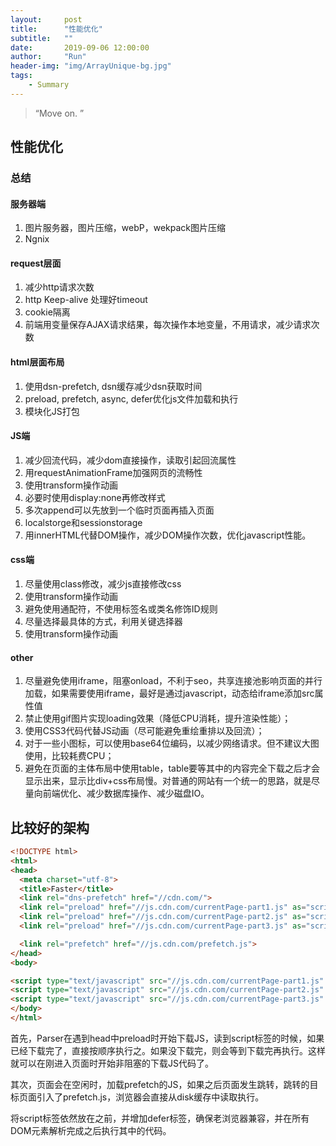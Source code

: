 ```yaml
---
layout:     post
title:      "性能优化"
subtitle:   ""
date:       2019-09-06 12:00:00
author:     "Run"
header-img: "img/ArrayUnique-bg.jpg"
tags:
    - Summary
---
```


> “Move on. ”

## 性能优化

### 总结

#### 服务器端
1. 图片服务器，图片压缩，webP，wekpack图片压缩
1. Ngnix

#### request层面
1. 减少http请求次数
1. http Keep-alive 处理好timeout
1. cookie隔离
1. 前端用变量保存AJAX请求结果，每次操作本地变量，不用请求，减少请求次数

#### html层面布局
1. 使用dsn-prefetch, dsn缓存减少dsn获取时间
1. preload, prefetch, async, defer优化js文件加载和执行
1. 模块化JS打包

#### JS端
1. 减少回流代码，减少dom直接操作，读取引起回流属性
1. 用requestAnimationFrame加强网页的流畅性
1. 使用transform操作动画
1. 必要时使用display:none再修改样式
1. 多次append可以先放到一个临时页面再插入页面
1. localstorge和sessionstorage
1. 用innerHTML代替DOM操作，减少DOM操作次数，优化javascript性能。

#### css端
1. 尽量使用class修改，减少js直接修改css
1. 使用transform操作动画
1. 避免使用通配符，不使用标签名或类名修饰ID规则
1. 尽量选择最具体的方式，利用关键选择器
1. 使用transform操作动画

#### other
1. 尽量避免使用iframe，阻塞onload，不利于seo，共享连接池影响页面的并行加载，如果需要使用iframe，最好是通过javascript，动态给iframe添加src属性值
1. 禁止使用gif图片实现loading效果（降低CPU消耗，提升渲染性能）；
1. 使用CSS3代码代替JS动画（尽可能避免重绘重排以及回流）；
1. 对于一些小图标，可以使用base64位编码，以减少网络请求。但不建议大图使用，比较耗费CPU；
1. 避免在页面的主体布局中使用table，table要等其中的内容完全下载之后才会显示出来，显示比div+css布局慢。对普通的网站有一个统一的思路，就是尽量向前端优化、减少数据库操作、减少磁盘IO。

## 比较好的架构
```html
<!DOCTYPE html>
<html>
<head>
  <meta charset="utf-8">
  <title>Faster</title>
  <link rel="dns-prefetch" href="//cdn.com/">
  <link rel="preload" href="//js.cdn.com/currentPage-part1.js" as="script">
  <link rel="preload" href="//js.cdn.com/currentPage-part2.js" as="script">
  <link rel="preload" href="//js.cdn.com/currentPage-part3.js" as="script">

  <link rel="prefetch" href="//js.cdn.com/prefetch.js">
</head>
<body>

<script type="text/javascript" src="//js.cdn.com/currentPage-part1.js" defer></script>
<script type="text/javascript" src="//js.cdn.com/currentPage-part2.js" defer></script>
<script type="text/javascript" src="//js.cdn.com/currentPage-part3.js" defer></script>
</body>
</html>
```

首先，Parser在遇到head中preload时开始下载JS，读到script标签的时候，如果已经下载完了，直接按顺序执行之。如果没下载完，则会等到下载完再执行。这样就可以在刚进入页面时开始非阻塞的下载JS代码了。

其次，页面会在空闲时，加载prefetch的JS，如果之后页面发生跳转，跳转的目标页面引入了prefetch.js，浏览器会直接从disk缓存中读取执行。

将script标签依然放在</body>之前，并增加defer标签，确保老浏览器兼容，并在所有DOM元素解析完成之后执行其中的代码。
